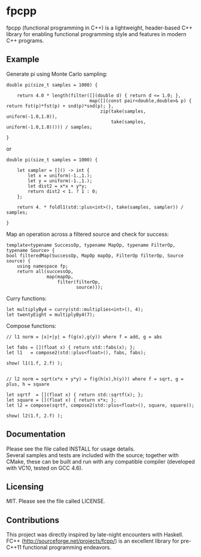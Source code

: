 fpcpp
===========================

fpcpp (functional programming in C++) is a lightweight, header-based C++ library for enabling functional programming style and features
in modern C++ programs.


Example
-------------

Generate pi using Monte Carlo sampling:

    double pi(size_t samples = 1000) {    
    
        return 4.0 * length(filter([](double d) { return d <= 1.0; }, 
                                   map([](const pair<double,double>& p) { return fst(p)*fst(p) + snd(p)*snd(p); },
                                       zip(take(samples, uniform(-1.0,1.0)),
                                           take(samples, uniform(-1.0,1.0))))) / samples;
                                           
    }
or

    double pi(size_t samples = 1000) {
    
        let sampler = []() -> int { 
            let x = uniform(-1.,1.); 
            let y = uniform(-1.,1.);
            let dist2 = x*x + y*y;
            return dist2 < 1. ? 1 : 0;
        };

        return 4. * foldl1(std::plus<int>(), take(samples, sampler)) / samples;
        
    }

Map an operation across a filtered source and check for success: 

    template<typename SuccessOp, typename MapOp, typename FilterOp, typename Source> {
    bool filteredMap(SuccessOp, MapOp mapOp, FilterOp filterOp, Source source) { 
        using namespace fp;
        return all(successOp,
                   map(mapOp,
                       filter(filterOp,
                              source)));
    
Curry functions:
   
    let multiplyBy4 = curry(std::multiplies<int>(), 4);
    let twentyEight = multiplyBy4(7);
    
Compose functions:

    // l1 norm = |x|+|y| = f(g(x),g(y)) where f = add, g = abs

    let fabs = [](float x) { return std::fabs(x); };
    let l1   = compose2(std::plus<float>(), fabs, fabs);
    
    show( l1(1.f, 2.f) );


    // l2 norm = sqrt(x*x + y*y) = f(g(h(x),h(y))) where f = sqrt, g = plus, h = square

    let sqrtf  = [](float x) { return std::sqrtf(x); };
    let square = [](float x) { return x*x; };
    let l2 = compose(sqrtf, compose2(std::plus<float>(), square, square));
    
    show( l2(1.f, 2.f) );
    

    
Documentation
-------------

Please see the file called INSTALL for usage details.  
Several samples and tests are included with the source; together with CMake, these can be built and run 
with any compatible compiler (developed with VC10, tested on GCC 4.6).  

Licensing
---------

MIT.
Please see the file called LICENSE.

Contributions
-------------

This project was directly inspired by late-night encounters with Haskell.  FC++ (http://sourceforge.net/projects/fcpp/) 
is an excellent library for pre-C++11 functional programming endeavors. 